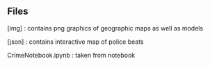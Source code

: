 ## Files

[img] : contains png graphics of geographic maps as well as models

[json] : contains interactive map of police beats

CrimeNotebook.ipynb : taken from notebook
